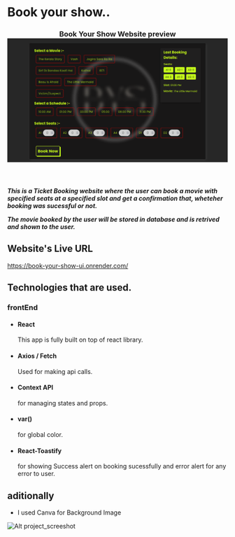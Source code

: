 # Book your show..

<h3 align="center">
  Book Your Show Website preview <br/>
  <a href="https://book-your-show-ui.onrender.com/" target="_blank"><img alt="Demo" src="./redme-Img.png" /> </a>
</h3>

<br>
<h5>This is a Ticket Booking website where the user can book a movie with specified seats at a specified slot and get a confirmation that, wheteher booking was sucessful or not.

The movie booked by the user will be stored in database and is retrived and shown to the user.</h5>


## Website's Live URL  
  https://book-your-show-ui.onrender.com/  


## Technologies that are used.

### frontEnd
- #### React  
    This app is fully built on top of react library.
- #### Axios / Fetch
    Used for making api calls.
- #### Context API
    for managing states and props.
- #### var()
    for global color.
- #### React-Toastify
    for showing Success alert on booking sucessfully  and error alert for any error to user.
## aditionally 
-   I used Canva for Background Image

![Alt project_screeshot](https://drive.google.com/file/d/1Ux-F_xw_A6dJu5FEVQV948dpvKze4OIx/view?usp=sharing)

